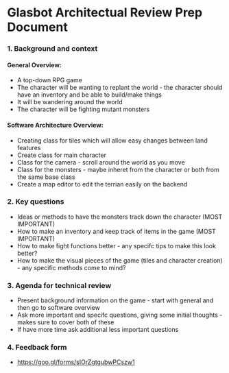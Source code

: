 # Glasbot Architectual Review Prep Document

### 1. Background and context

#### General Overview:

* A top-down RPG game
* The character will be wanting to replant the world - the character should have an inventory and be able to build/make things
* It will be wandering around the world
* The character will be fighting mutant monsters

#### Software Architecture Overview:

* Creating class for tiles which will allow easy changes between land features
* Create class for main character 
* Class for the camera - scroll around the world as you move
* Class for the monsters - maybe inheret from the character or both from the same base class
* Create a map editor to edit the terrian easily on the backend

### 2. Key questions

* Ideas or methods to have the monsters track down the character (MOST IMPORTANT)
* How to make an inventory and keep track of items in the game (MOST IMPORTANT)
* How to make fight functions better - any specifc tips to make this look better?
* How to make the visual pieces of the game (tiles and character creation) - any specific methods come to mind?

### 3. Agenda for technical review

* Present background information on the game - start with general and then go to software overview
* Ask more important and specifc questions, giving some initial thoughts - makes sure to cover both of these
* If have more time ask additional less important questions

### 4. Feedback form

* https://goo.gl/forms/sIOrZgtgubwPCszw1
